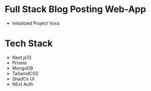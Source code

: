 # Full Stack Blog Posting Web-App
- Initialized Project Voxa




# Tech Stack
- Next.js13
- Prisma
- MongoDB
- TailwindCSS
- ShadCn UI
- NExt Auth
